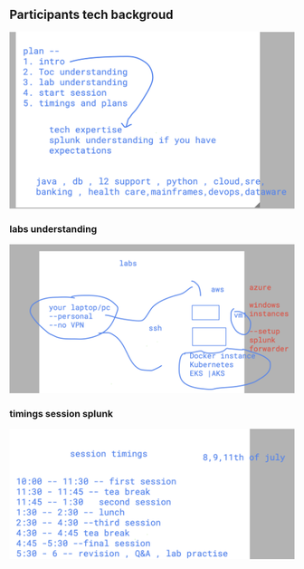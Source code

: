 ## Participants tech backgroud 

<img src="tech.png">

### labs understanding 

<img src="labs.png">



### timings session splunk

<img src="time.png">

